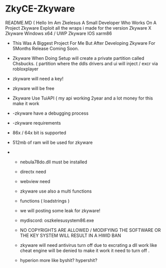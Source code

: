 # ZkyCE-Zkyware
README.MD ( Hello Im Am Zkelesus A Small Developer Who Works On A Project Zkyware Exploit
all the wraps i made for the version
Zkyware X 
Zkyware Windows x64 / UWP
Zkyware IOS xarm86
- This Was A Biggest Project For Me But After Developing Zkyware For 5Months Release Coming Soon.
- Zkyware When Doing Setup will create a private partition called Chsbucks. ( partition where the ddls drivers and ui will inject / excr via robloxplayer
- zkyware will need a key!
- zkyware will be free
- Zkyware Use TuiAPI ( my api working 2year and a lot money for this make it work
- -zkyware have a debugging process
- -zkyware requirements

- 86x / 64x bit is supported
- 512mb of ram will be used for zkyware
- - nebula78do.dll must be installed
  - directx need
  - webview need
 
  - zkyware use also a multi functions
  - functions ( loadstrings )
 
  - we will posting some leak for zkyware!
 
  - mydiscord: oszkelesusystem86.exe
 
  - NO COPYRIGHTS ARE ALLOWED / MODIFYING THE SOFTWARE OR THE KEY SYSTEM WILL RESULT IN A HWID BAN
 
  - zkyware will need antivirus turn off due to excrating a dll work like cheat engine will be denied to make it work it need to turn off .
 
  - hyperion more like byshit? hypershit?
